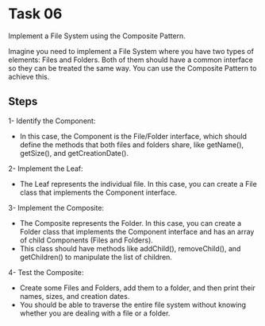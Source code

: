 # Task 06

Implement a File System using the Composite Pattern.

Imagine you need to implement a File System where you have two types of elements: Files and Folders. Both of them should have a common interface so they can be treated the same way. You can use the Composite Pattern to achieve this.


## Steps

1- Identify the Component:

* In this case, the Component is the File/Folder interface, which should define the methods that both files and folders share, like getName(), getSize(), and getCreationDate().

2- Implement the Leaf:

* The Leaf represents the individual file. In this case, you can create a File class that implements the Component interface.

3- Implement the Composite:

* The Composite represents the Folder. In this case, you can create a Folder class that implements the Component interface and has an array of child Components (Files and Folders).
* This class should have methods like addChild(), removeChild(), and getChildren() to manipulate the list of children.

4- Test the Composite:

* Create some Files and Folders, add them to a folder, and then print their names, sizes, and creation dates. 
* You should be able to traverse the entire file system without knowing whether you are dealing with a file or a folder.